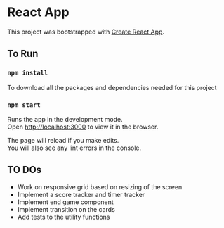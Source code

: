 # React App

This project was bootstrapped with [Create React App](https://github.com/facebook/create-react-app).

## To Run

### `npm install`

To download all the packages and dependencies needed for this project

### `npm start`

Runs the app in the development mode.\
Open [http://localhost:3000](http://localhost:3000) to view it in the browser.

The page will reload if you make edits.\
You will also see any lint errors in the console.


## TO DOs

- Work on responsive grid based on resizing of the screen 
- Implement a score tracker and timer tracker
- Implement end game component
- Implement transition on the cards
- Add tests to the utility functions

